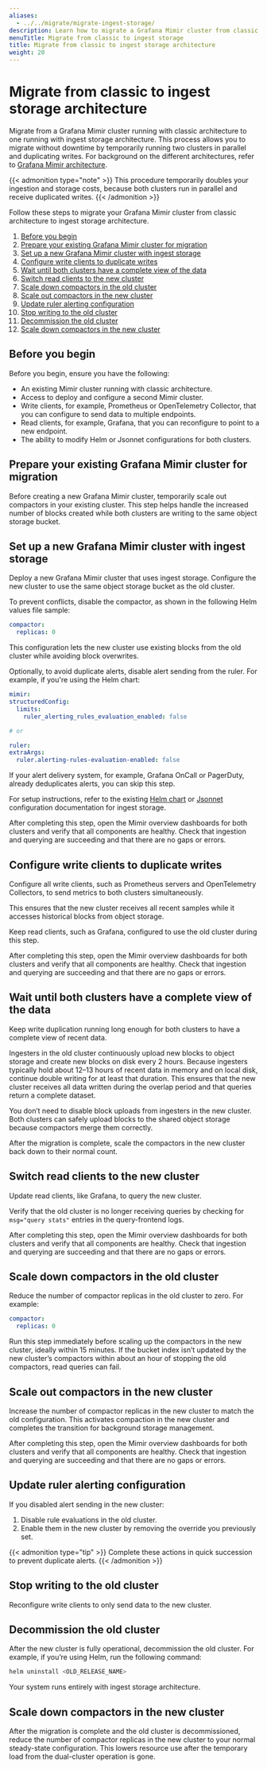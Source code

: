 ```yaml
---
aliases:
  - ../../migrate/migrate-ingest-storage/
description: Learn how to migrate a Grafana Mimir cluster from classic architecture to ingest storage architecture with no downtime.
menuTitle: Migrate from classic to ingest storage
title: Migrate from classic to ingest storage architecture
weight: 20
---
```


# Migrate from classic to ingest storage architecture

Migrate from a Grafana Mimir cluster running with classic architecture to one running with ingest storage architecture. This process allows you to migrate without downtime by temporarily running two clusters in parallel and duplicating writes. For background on the different architectures, refer to [Grafana Mimir architecture](https://grafana.com/docs/mimir/<MIMIR_VERSION>/get-started/about-grafana-mimir-architecture/).

{{< admonition type="note" >}}
This procedure temporarily doubles your ingestion and storage costs, because both clusters run in parallel and receive duplicated writes.
{{< /admonition >}}

Follow these steps to migrate your Grafana Mimir cluster from classic architecture to ingest storage architecture.

1. [Before you begin](#before-you-begin)
1. [Prepare your existing Grafana Mimir cluster for migration](#prepare-your-existing-grafana-mimir-cluster-for-migration)
1. [Set up a new Grafana Mimir cluster with ingest storage](#set-up-a-new-grafana-mimir-cluster-with-ingest-storage)
1. [Configure write clients to duplicate writes](#configure-write-clients-to-duplicate-writes)
1. [Wait until both clusters have a complete view of the data](#wait-until-both-clusters-have-a-complete-view-of-the-data)
1. [Switch read clients to the new cluster](#switch-read-clients-to-the-new-cluster)
1. [Scale down compactors in the old cluster](#scale-down-compactors-in-the-old-cluster)
1. [Scale out compactors in the new cluster](#scale-out-compactors-in-the-new-cluster)
1. [Update ruler alerting configuration](#update-ruler-alerting-configuration)
1. [Stop writing to the old cluster](#stop-writing-to-the-old-cluster)
1. [Decommission the old cluster](#decommission-the-old-cluster)
1. [Scale down compactors in the new cluster](#scale-down-compactors-in-the-new-cluster)

## Before you begin

Before you begin, ensure you have the following:

- An existing Mimir cluster running with classic architecture.
- Access to deploy and configure a second Mimir cluster.
- Write clients, for example, Prometheus or OpenTelemetry Collector, that you can configure to send data to multiple endpoints.
- Read clients, for example, Grafana, that you can reconfigure to point to a new endpoint.
- The ability to modify Helm or Jsonnet configurations for both clusters.

## Prepare your existing Grafana Mimir cluster for migration

Before creating a new Grafana Mimir cluster, temporarily scale out compactors in your existing cluster. This step helps handle the increased number of blocks created while both clusters are writing to the same object storage bucket.

## Set up a new Grafana Mimir cluster with ingest storage

Deploy a new Grafana Mimir cluster that uses ingest storage. Configure the new cluster to use the same object storage bucket as the old cluster.

To prevent conflicts, disable the compactor, as shown in the following Helm values file sample:

```yaml
compactor:
  replicas: 0
```

This configuration lets the new cluster use existing blocks from the old cluster while avoiding block overwrites.

Optionally, to avoid duplicate alerts, disable alert sending from the ruler. For example, if you're using the Helm chart:

```yaml
mimir:
structuredConfig:
  limits:
    ruler_alerting_rules_evaluation_enabled: false

# or

ruler:
extraArgs:
  ruler.alerting-rules-evaluation-enabled: false
```

If your alert delivery system, for example, Grafana OnCall or PagerDuty, already deduplicates alerts, you can skip this step.

For setup instructions, refer to the existing [Helm chart](https://grafana.com/docs/helm-charts/mimir-distributed/latest/run-production-environment-with-helm/) or [Jsonnet](https://grafana.com/docs/mimir/<MIMIR_VERSION>/set-up/jsonnet/configure-ingest-storage/) configuration documentation for ingest storage.

After completing this step, open the Mimir overview dashboards for both clusters and verify that all components are healthy. Check that ingestion and querying are succeeding and that there are no gaps or errors.

## Configure write clients to duplicate writes

Configure all write clients, such as Prometheus servers and OpenTelemetry Collectors, to send metrics to both clusters simultaneously.

This ensures that the new cluster receives all recent samples while it accesses historical blocks from object storage.

Keep read clients, such as Grafana, configured to use the old cluster during this step.

After completing this step, open the Mimir overview dashboards for both clusters and verify that all components are healthy. Check that ingestion and querying are succeeding and that there are no gaps or errors.

## Wait until both clusters have a complete view of the data

Keep write duplication running long enough for both clusters to have a complete view of recent data.

Ingesters in the old cluster continuously upload new blocks to object storage and create new blocks on disk every 2 hours. Because ingesters typically hold about 12–13 hours of recent data in memory and on local disk, continue double writing for at least that duration. This ensures that the new cluster receives all data written during the overlap period and that queries return a complete dataset.

You don’t need to disable block uploads from ingesters in the new cluster. Both clusters can safely upload blocks to the shared object storage because compactors merge them correctly.

After the migration is complete, scale the compactors in the new cluster back down to their normal count.

## Switch read clients to the new cluster

Update read clients, like Grafana, to query the new cluster.

Verify that the old cluster is no longer receiving queries by checking for `msg="query stats"` entries in the query-frontend logs.

After completing this step, open the Mimir overview dashboards for both clusters and verify that all components are healthy. Check that ingestion and querying are succeeding and that there are no gaps or errors.

## Scale down compactors in the old cluster

Reduce the number of compactor replicas in the old cluster to zero. For example:

```yaml
compactor:
  replicas: 0
```

Run this step immediately before scaling up the compactors in the new cluster, ideally within 15 minutes. If the bucket index isn’t updated by the new cluster’s compactors within about an hour of stopping the old compactors, read queries can fail.

## Scale out compactors in the new cluster

Increase the number of compactor replicas in the new cluster to match the old configuration. This activates compaction in the new cluster and completes the transition for background storage management.

After completing this step, open the Mimir overview dashboards for both clusters and verify that all components are healthy. Check that ingestion and querying are succeeding and that there are no gaps or errors.

## Update ruler alerting configuration

If you disabled alert sending in the new cluster:

1. Disable rule evaluations in the old cluster.
2. Enable them in the new cluster by removing the override you previously set.

{{< admonition type="tip" >}}
Complete these actions in quick succession to prevent duplicate alerts.
{{< /admonition >}}

## Stop writing to the old cluster

Reconfigure write clients to only send data to the new cluster.

## Decommission the old cluster

After the new cluster is fully operational, decommission the old cluster.
For example, if you’re using Helm, run the following command:

```sh
helm uninstall <OLD_RELEASE_NAME>
```

Your system runs entirely with ingest storage architecture.

## Scale down compactors in the new cluster

After the migration is complete and the old cluster is decommissioned, reduce the number of compactor replicas in the new cluster to your normal steady-state configuration. This lowers resource use after the temporary load from the dual-cluster operation is gone.
